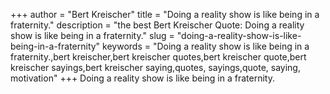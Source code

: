 +++
author = "Bert Kreischer"
title = "Doing a reality show is like being in a fraternity."
description = "the best Bert Kreischer Quote: Doing a reality show is like being in a fraternity."
slug = "doing-a-reality-show-is-like-being-in-a-fraternity"
keywords = "Doing a reality show is like being in a fraternity.,bert kreischer,bert kreischer quotes,bert kreischer quote,bert kreischer sayings,bert kreischer saying,quotes, sayings,quote, saying, motivation"
+++
Doing a reality show is like being in a fraternity.
